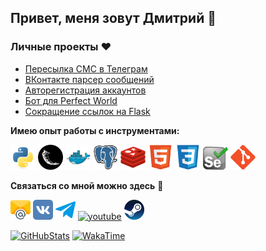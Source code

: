 ## Привет, меня зовут Дмитрий 👋

### Личные проекты :heart:

- [Пересылка СМС в Телеграм][send-sms-to-telegram]
- [ВКонтакте парсер сообщений][vk-message-parser]
- [Авторегистрация аккаунтов][pw-autoreg]
- [Бот для Perfect World][farm-xx-pw]
- [Сокращение ссылок на Flask][link-shortener]


**Имею опыт работы с инструментами:**

[<img src="https://raw.githubusercontent.com/Malkiz223/Malkiz223/master/assets/python.svg" alt="python" width="40"/>][python]
[<img src="https://raw.githubusercontent.com/Malkiz223/Malkiz223/master/assets/flask.png" alt="flask" width="40"/>][flask]
[<img src="https://raw.githubusercontent.com/Malkiz223/Malkiz223/master/assets/docker.svg" alt="docker" width="40"/>][docker]
[<img src="https://raw.githubusercontent.com/Malkiz223/Malkiz223/master/assets/postgresql.svg" alt="postgresql" width="40"/>][postgres]
[<img src="https://raw.githubusercontent.com/Malkiz223/Malkiz223/master/assets/redis.svg" alt="redis" width="40"/>][redis]
[<img src="https://raw.githubusercontent.com/Malkiz223/Malkiz223/master/assets/html5.svg" alt="html5" width="40"/>][html]
[<img src="https://raw.githubusercontent.com/Malkiz223/Malkiz223/master/assets/css3.svg" alt="css3" width="40"/>][css]
[<img src="https://raw.githubusercontent.com/Malkiz223/Malkiz223/master/assets/selenium.svg" alt="selenium" width="40"/>][selenium]
[<img src="https://raw.githubusercontent.com/Malkiz223/Malkiz223/master/assets/git.svg" alt="git" width="40"/>][git]


**Связаться со мной можно здесь** :eyes:

[<img src="https://raw.githubusercontent.com/Malkiz223/Malkiz223/master/assets/email.svg" alt="email" width="32"/>][email]
[<img src="https://raw.githubusercontent.com/Malkiz223/Malkiz223/master/assets/vk.svg" alt="vk" width="32"/>][vk]
[<img src="https://raw.githubusercontent.com/Malkiz223/Malkiz223/master/assets/telegram.svg" alt="telegram" width="32"/>][telegram]
[<img src="https://raw.githubusercontent.com/rahuldkjain/github-profile-readme-generator/master/src/images/icons/Social/youtube.svg" alt="youtube" width="32"/>][youtube]
[<img src="https://raw.githubusercontent.com/Malkiz223/Malkiz223/master/assets/steam.svg" alt="steam" width="32"/>][steam]


[![GitHubStats](https://github-readme-stats.vercel.app/api?username=Malkiz223&hide=stars&count_private=true&show_icons=true&theme=blueberry&hide_border=true)](https://github.com/Malkiz223)
[![WakaTime](https://github-readme-stats.vercel.app/api/wakatime?username=Malkiz&show_icons=true&hide_border=true&theme=blueberry&layout=compact)](https://wakatime.com/@Malkiz)


[send-sms-to-telegram]: https://github.com/Malkiz223/send-sms-to-telegram
[vk-message-parser]: https://github.com/Malkiz223/vk-message-parser
[pw-autoreg]: https://github.com/Malkiz223/pw-autoreg
[farm-xx-pw]: https://github.com/Malkiz223/farm-xx-pw
[link-shortener]: https://github.com/Malkiz223/link_shortener

[python]: https://www.python.org
[flask]: https://flask.palletsprojects.com
[docker]: https://www.docker.com
[html]: https://www.w3.org/html
[css]: https://www.w3schools.com/css
[postgres]: https://www.postgresql.org
[redis]: https://redis.io
[selenium]: https://www.selenium.dev
[git]: https://git-scm.com

[vk]: https://vk.com/malkiz
[steam]: https://steamcommunity.com/id/malkiz
[telegram]: https://t.me/malkiz223
[email]: mailto:malkiz@yandex.ru
[youtube]: https://www.youtube.com/c/malkiz%20channel
